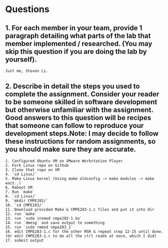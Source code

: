 # Questions
## 1. For each member in your team, provide 1 paragraph detailing what parts of the lab that member implemented / researched. (You may skip this question if you are doing the lab by yourself).
  
 
```
Just me, Steven Li.
```

## 2. Describe in detail the steps you used to complete the assignment. Consider your reader to be someone skilled in software development but otherwise unfamiliar with the assignment. Good answers to this question will be recipes that someone can follow to reproduce your development steps.Note: I may decide to follow these instructions for random assignments, so you should make sure they are accurate.
   

```
1. Configured Ubuntu VM on VMware Workstation Player
2. Fork Linux repo on Github
3. Clone that repo on VM
4. `cd Linux/`
5. Make Linux kernel (Using make oldconfig -> make modules -> make wait..)
6. Reboot VM
7. Run `make`
8. `cd Linux/`
9. `mkdir CMPE283/`
10. `cd CMPE283/`
11. Download provided Make & CMPE283-1.c files and put it into dir
12. run `make`
13. run `sudo insmod cmpe283-1.ko`
14. run `dmesg` and save output to something
15. run `sudo rmmod cmpe283_1` 
16. edit CMPE283-1.c for the other MSR & repeat step 12-15 until done. (Or edit CMPE283-1.c to do all the ctrl reads at once, which I did)
17. submit output
```
